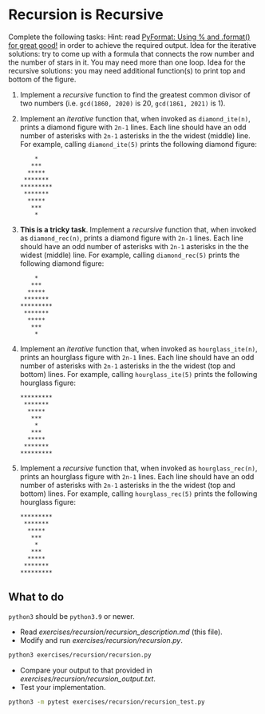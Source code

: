 # Recursion is Recursive

Complete the following tasks:
Hint: read [PyFormat: Using % and .format() for great good!](https://pyformat.info/) in order to achieve the required output.
Idea for the iterative solutions: try to come up with a formula that connects the row number and the number of stars in it. You may need more than one loop.
Idea for the recursive solutions: you may need additional function(s) to print top and bottom of the figure.

1. Implement a _recursive_ function to find the greatest common divisor of two numbers (i.e. `gcd(1860, 2020)` is 20, `gcd(1861, 2021)` is 1).

2. Implement an _iterative_ function that, when invoked as `diamond_ite(n)`, prints a diamond figure with `2n-1` lines. Each line should have an odd number of asterisks with `2n-1` asterisks in the the widest (middle) line. For example, calling `diamond_ite(5)` prints the following diamond figure:

   ```text
       *
      ***
     *****
    *******
   *********
    *******
     *****
      ***
       *
   ```

3. **This is a tricky task**. Implement a _recursive_ function that, when invoked as `diamond_rec(n)`, prints a diamond figure with `2n-1` lines. Each line should have an odd number of asterisks with `2n-1` asterisks in the the widest (middle) line. For example, calling `diamond_rec(5)` prints the following diamond figure:

   ```text
       *
      ***
     *****
    *******
   *********
    *******
     *****
      ***
       *
   ```

4. Implement an _iterative_ function that, when invoked as `hourglass_ite(n)`, prints an hourglass figure with `2n-1` lines. Each line should have an odd number of asterisks with `2n-1` asterisks in the the widest (top and bottom) lines. For example, calling `hourglass_ite(5)` prints the following hourglass figure:

   ```text
   *********
    *******
     *****
      ***
       *
      ***
     *****
    *******
   *********
   ```

5. Implement a _recursive_ function that, when invoked as `hourglass_rec(n)`, prints an hourglass figure with `2n-1` lines. Each line should have an odd number of asterisks with `2n-1` asterisks in the the widest (top and bottom) lines. For example, calling `hourglass_rec(5)` prints the following hourglass figure:

   ```text
   *********
    *******
     *****
      ***
       *
      ***
     *****
    *******
   *********
   ```

## What to do

`python3` should be `python3.9` or newer.

- Read _exercises/recursion/recursion_description.md_ (this file).
- Modify and run _exercises/recursion/recursion.py_.

```bash
python3 exercises/recursion/recursion.py
```

- Compare your output to that provided in _exercises/recursion/recursion_output.txt_.
- Test your implementation.

```bash
python3 -m pytest exercises/recursion/recursion_test.py
```
